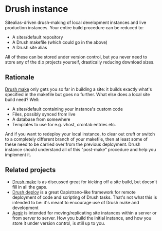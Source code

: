 Drush instance
==============

Sitealias-driven drush-making of local development instances and live
production instances. Your entire build procedure can be reduced to:

* A sites/default repository
* A Drush makefile (which could go in the above)
* A Drush site alias

All of these can be stored under version control, but you never need to
store any of the d.o projects yourself, drastically reducing download sizes.

Rationale
---------

[Drush make][1] only gets you so far in building a site: it builds exactly
what's specified in the makefile but goes no further. What else does a
local site build need? Well:

* A sites/default containing your instance's custom code
* Files, possibly synced from live
* A database from somewhere
* Templates to use for e.g. vhost, crontab entries etc.

And if you want to redeploy your local instance, to clear out cruft or
switch to a completely different branch of your makefile, then at least
some of these need to be carried over from the previous deployment. Drush
instance should understand all of this "post-make" procedure and help you
implement it.

Related projects
----------------

* [Drush make][1] is as discussed great for kicking off a site build, but
doesn't fill in all the gaps.
* [Drush deploy][2] is a great Capistrano-like framework for remote
deployment of code and scripting of Drush tasks. That's not what this is
intended to be: it's meant to encourage use of Drush make and development
* [Aegir][3] is intended for moving/replicating site instances within a
server or from server to server. How you build the initial instance, and
how you store it under version control, is still up to you.

[1]: http://drupal.org/project/drush_make
[2]: http://drupal.org/project/drush_deploy
[3]: http://www.aegirproject.org/
